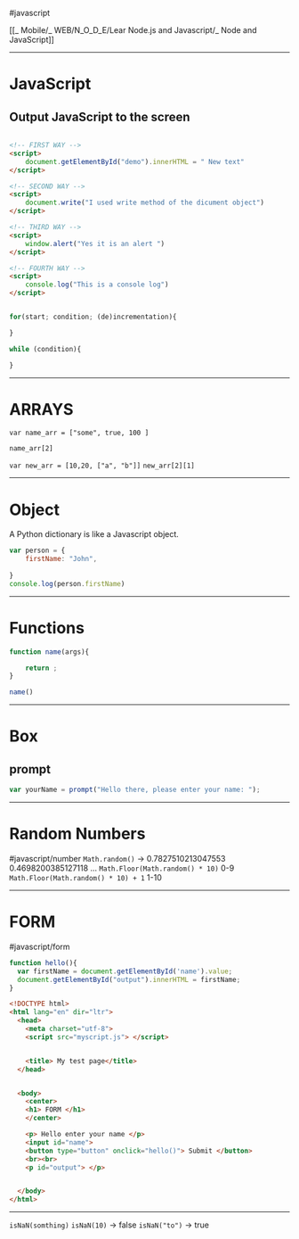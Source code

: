 #javascript 

[[_ Mobile/_ WEB/N_O_D_E/Lear Node.js and Javascript/_ Node and JavaScript]]

---

# JavaScript


## Output JavaScript to the screen
```html

<!-- FIRST WAY -->
<script>
	document.getElementById("demo").innerHTML = " New text"
</script>

<!-- SECOND WAY -->
<script>
	document.write("I used write method of the dicument object")
</script>

<!-- THIRD WAY -->
<script>
	window.alert("Yes it is an alert ")
</script>

<!-- FOURTH WAY -->
<script>
	console.log("This is a console log")
</script>


```
```javascript

for(start; condition; (de)incrementation){

}

while (condition){ 

}
```

----
# ARRAYS
`var name_arr = ["some", true, 100 ]`

`name_arr[2]`

`var new_arr = [10,20, ["a", "b"]]`
`new_arr[2][1]`


----
# Object
A Python dictionary is like a Javascript object.

```javascript
var person = {
	firstName: "John",
	
}
console.log(person.firstName)

```

----
# Functions
```javascript
function name(args){

	return ;
}

name()
```
----
# Box

## prompt
```javascript
var yourName = prompt("Hello there, please enter your name: ");

```

----
# Random Numbers
#javascript/number
`Math.random()` ->
	0.7827510213047553
	0.4698200385127118
	...
`Math.Floor(Math.random() * 10)` 0-9
`Math.Floor(Math.random() * 10) + 1` 1-10


----
# FORM
#javascript/form
```javascript
function hello(){
  var firstName = document.getElementById('name').value;
  document.getElementById("output").innerHTML = firstName;
}

```

```html
<!DOCTYPE html>
<html lang="en" dir="ltr">
  <head>
    <meta charset="utf-8">
    <script src="myscript.js"> </script>


    <title> My test page</title>
  </head>


  <body>
    <center>
    <h1> FORM </h1>
    </center>

    <p> Hello enter your name </p>
    <input id="name">
    <button type="button" onclick="hello()"> Submit </button>
    <br><br>
    <p id="output"> </p>


  </body>
</html>
```

----

`isNaN(somthing)`
`isNaN(10)` -> false
`isNaN("to")` -> true











